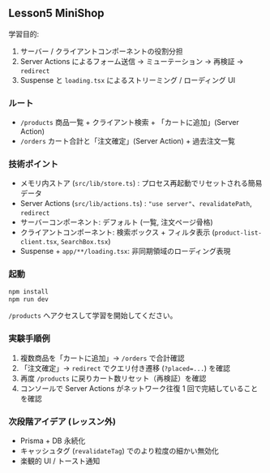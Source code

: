 ## Lesson5 MiniShop

学習目的:

1. サーバー / クライアントコンポーネントの役割分担
2. Server Actions によるフォーム送信 -> ミューテーション -> 再検証 -> `redirect`
3. Suspense と `loading.tsx` によるストリーミング / ローディング UI

### ルート

- `/products` 商品一覧 + クライアント検索 + 「カートに追加」(Server Action)
- `/orders` カート合計と「注文確定」(Server Action) + 過去注文一覧

### 技術ポイント

- メモリ内ストア (`src/lib/store.ts`) : プロセス再起動でリセットされる簡易データ
- Server Actions (`src/lib/actions.ts`) : `"use server"`、`revalidatePath`, `redirect`
- サーバーコンポーネント: デフォルト (一覧, 注文ページ骨格)
- クライアントコンポーネント: 検索ボックス + フィルタ表示 (`product-list-client.tsx`, `SearchBox.tsx`)
- Suspense + `app/**/loading.tsx`: 非同期領域のローディング表現

### 起動

```bash
npm install
npm run dev
```

`/products` へアクセスして学習を開始してください。

### 実験手順例

1. 複数商品を「カートに追加」→ `/orders` で合計確認
2. 「注文確定」→ `redirect` でクエリ付き遷移 (`?placed=...`) を確認
3. 再度 `/products` に戻りカート数リセット（再検証）を確認
4. コンソールで Server Actions がネットワーク往復 1 回で完結していることを確認

### 次段階アイデア (レッスン外)

- Prisma + DB 永続化
- キャッシュタグ (`revalidateTag`) でのより粒度の細かい無効化
- 楽観的 UI / トースト通知

